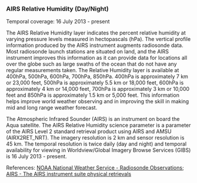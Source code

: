 ### AIRS Relative Humidity (Day/Night)
Temporal coverage: 16 July 2013 - present

The AIRS Relative Humidity layer indicates the percent relative humidity at varying pressure levels measured in hectopascals (hPa). The vertical profile information produced by the AIRS instrument augments radiosonde data. Most radiosonde launch stations are situated on land, and the AIRS instrument improves this information as it can provide data for locations all over the globe such as large swaths of the ocean that do not have any regular measurements taken. The Relative Humidity layer is available at 400hPa, 500hPa, 600hPa, 700hPa, 850hPa. 400hPa is approximately 7 km or 23,000 feet, 500hPa is approximately 5.5 km or 18,000 feet, 600hPa is approximately 4 km or 14,000 feet, 700hPa is approximately 3 km or 10,000 feet and 850hPa is approximately 1.5 km or 5,000 feet. This information helps improve world weather observing and in improving the skill in making mid and long range weather forecast.

The Atmospheric Infrared Sounder (AIRS) is an instrument on board the Aqua satellite. The AIRS Relative Humidity science parameter is a parameter of the AIRS Level 2 standard retrieval product using AIRS and AMSU (AIRX2RET_NRT). The imagery resolution is 2 km and sensor resolution is 45 km. The temporal resolution is twice daily (day and night) and temporal availability for viewing in Worldview/Global Imagery Browse Services (GIBS) is 16 July 2013 - present.

References: [NOAA National Weather Service - Radiosonde Observations](http://www.ua.nws.noaa.gov/factsheet.htm); [AIRS - The AIRS instrument suite physical retrievals](http://airs.jpl.nasa.gov/data/physical_retrievals)
